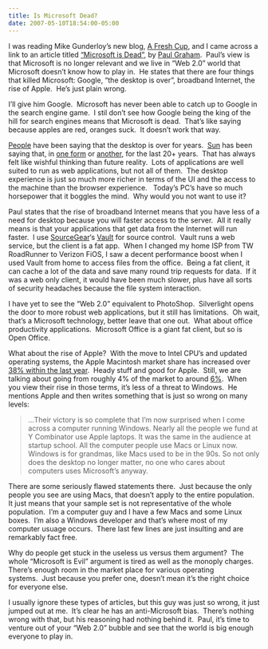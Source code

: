```yaml
---
title: Is Microsoft Dead?
date: 2007-05-10T18:54:00-05:00
---
```

I was reading Mike Gunderloy&#8217;s new blog, [A Fresh Cup](http://afreshcup.com/), and I came across a link to an article titled [&#8220;Microsoft is Dead&#8221;](http://www.paulgraham.com/microsoft.html), by [Paul Graham](http://en.wikipedia.org/wiki/Paul_Graham).  Paul&#8217;s view is that Microsoft is no longer relevant and we live in &#8220;Web 2.0&#8221; world that Microsoft doesn&#8217;t know how to play in.  He states that there are four things that killed Microsoft: Google, &#8220;the desktop is over&#8221;, broadband Internet, the rise of Apple.  He&#8217;s just plain wrong.

I&#8217;ll give him Google.  Microsoft has never been able to catch up to Google in the search engine game.  I stil don&#8217;t see how Google being the king of the hill for search engines means that Microsoft is dead.  That&#8217;s like saying because apples are red, oranges suck.  It doesn&#8217;t work that way.

[People](http://news.com.com/Change+is+in+the+air/2010-1071_3-5885975.html?tag=nefd.ac) have been saying that the desktop is over for years.  [Sun](http://www.sun.com/) has been saying that, in [one form](http://blogs.sun.com/jonathan/entry/the_network_is_the_computer) or [another](http://en.wikipedia.org/wiki/John_Gage), for the last 20+ years.  That has always felt like wishful thinking than future reality.  Lots of applications are well suited to run as web applications, but not all of them.  The desktop experience is just so much more richer in terms of the UI and the access to the machine than the browser experience.   Today&#8217;s PC&#8217;s have so much horsepower that it boggles the mind.  Why would you not want to use it?

Paul states that the rise of broadband Internet means that you have less of a need for desktop because you will faster access to the server.  All it really means is that your applications that get data from the Internet will run faster.  I use [SourceGear](http://www.sourcegear.com/)&#8216;s [Vault](http://www.sourcegear.com/vault/index.html) for source control.  Vault runs a web service, but the client is a fat app.  When I changed my home ISP from TW RoadRunner to Verizon FiOS, I saw a decent performance boost when I used Vault from home to access files from the office.  Being a fat client, it can cache a lot of the data and save many round trip requests for data.  If it was a web only client, it would have been much slower, plus have all sorts of security headaches because the file system interaction.  

I have yet to see the &#8220;Web 2.0&#8221; equivalent to PhotoShop.  Silverlight opens the door to more robust web applications, but it still has limitations.  Oh wait, that&#8217;s a Microsoft technology, better leave that one out.  What about office productivity applications.  Microsoft Office is a giant fat client, but so is Open Office.

What about the rise of Apple?  With the move to Intel CPU&#8217;s and updated operating systems, the Apple Macintosh market share has increased over [38% within the last year](http://www.macdailynews.com/index.php/weblog/comments/net_applications_apple_mac_market_share_at_621_percent_returns_to_growth/).  Heady stuff and good for Apple.  Still, we are talking about going from roughly 4% of the market to around [6%](http://macdailynews.com/index.php/weblog/comments/12806/).  When you view their rise in those terms, it&#8217;s less of a threat to Windows.  He mentions Apple and then writes something that is just so wrong on many levels:

> &#8230;Their victory is so complete that I&#8217;m now surprised when I come across a computer running Windows. Nearly all the people we fund at Y Combinator use Apple laptops. It was the same in the audience at startup school. All the computer people use Macs or Linux now. Windows is for grandmas, like Macs used to be in the 90s. So not only does the desktop no longer matter, no one who cares about computers uses Microsoft&#8217;s anyway.

There are some seriously flawed statements there.  Just because the only people you see are using Macs, that doesn&#8217;t apply to the entire population.  It just means that your sample set is not representative of the whole population.  I&#8217;m a computer guy and I have a few Macs and some Linux boxes.  I&#8217;m also a Windows developer and that&#8217;s where most of my computer usuage occurs.  There last few lines are just insulting and are remarkably fact free.

Why do people get stuck in the useless us versus them argument?  The whole &#8220;Microsoft is Evil&#8221; argument is tired as well as the monoply charges.  There&#8217;s enough room in the market place for various operating systems.  Just because you prefer one, doesn&#8217;t mean it&#8217;s the right choice for everyone else.

I usually ignore these types of articles, but this guy was just so wrong, it just jumped out at me.  It&#8217;s clear he has an anti-Microsoft bias.  There&#8217;s nothing wrong with that, but his reasoning had nothing behind it.  Paul, it&#8217;s time to venture out of your &#8220;Web 2.0&#8221; bubble and see that the world is big enough everyone to play in.
